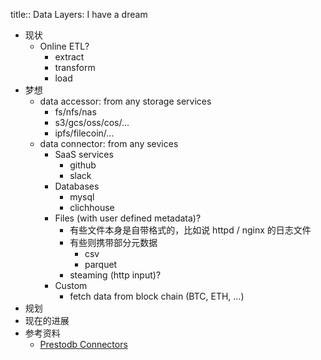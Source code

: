 title:: Data Layers: I have a dream

- 现状
	- Online ETL?
		- extract
		- transform
		- load
- 梦想
	- data accessor: from any storage services
		- fs/nfs/nas
		- s3/gcs/oss/cos/...
		- ipfs/filecoin/...
	- data connector: from any sevices
		- SaaS services
			- github
			- slack
		- Databases
			- mysql
			- clichhouse
		- Files (with user defined metadata)?
			- 有些文件本身是自带格式的，比如说 httpd / nginx 的日志文件
			- 有些则携带部分元数据
				- csv
				- parquet
			- steaming (http input)?
		- Custom
			- fetch data from block chain (BTC, ETH, ...)
- 规划
- 现在的进展
- 参考资料
	- [Prestodb Connectors](https://prestodb.io/docs/current/connector.html)